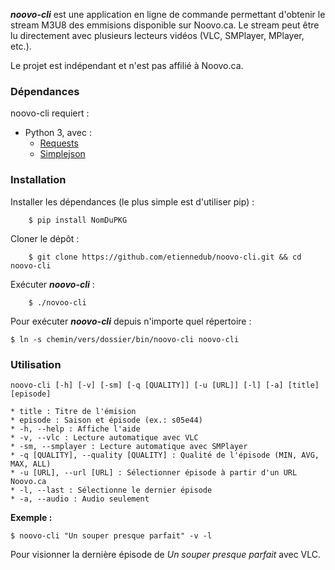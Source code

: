 ***noovo-cli*** est une application en ligne de commande permettant d'obtenir le stream M3U8 des emmisions disponible sur Noovo.ca. Le stream peut être lu directement avec plusieurs lecteurs vidéos (VLC, SMPlayer, MPlayer, etc.).

Le projet est indépendant et n'est pas affilié à Noovo.ca.

### Dépendances

noovo-cli requiert : 
* Python 3, avec :
	* [Requests](http://python-requests.org/)	
	* [Simplejson](https://pypi.python.org/pypi/simplejson)	

### Installation

Installer les dépendances (le plus simple est d'utiliser pip) :

		$ pip install NomDuPKG

Cloner le dépôt :

		$ git clone https://github.com/etiennedub/noovo-cli.git && cd noovo-cli

Exécuter ***noovo-cli*** :

		$ ./novoo-cli

Pour exécuter ***noovo-cli*** depuis n'importe quel répertoire :

	$ ln -s chemin/vers/dossier/bin/noovo-cli noovo-cli

### Utilisation
	noovo-cli [-h] [-v] [-sm] [-q [QUALITY]] [-u [URL]] [-l] [-a] [title] [episode]

	* title : Titre de l'émision
	* episode : Saison et épisode (ex.: s05e44)
	* -h, --help : Affiche l'aide
	* -v, --vlc : Lecture automatique avec VLC
	* -sm, --smplayer : Lecture automatique avec SMPlayer
	* -q [QUALITY], --quality [QUALITY] : Qualité de l'épisode (MIN, AVG, MAX, ALL)
	* -u [URL], --url [URL] : Sélectionner épisode à partir d'un URL Noovo.ca
	* -l, --last : Sélectionne le dernier épisode
	* -a, --audio : Audio seulement

**Exemple :** 

	$ noovo-cli "Un souper presque parfait" -v -l

Pour visionner la dernière épisode de *Un souper presque parfait* avec VLC.
